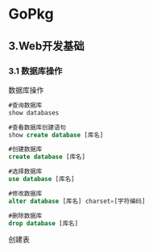 # GoPkg
## 3.Web开发基础
### 3.1 数据库操作
数据库操作
```sql
#查询数据库
show databases 

#查看数据库创建语句
show create database [库名]

#创建数据库
create database [库名]

#选择数据库
use database [库名]

#修改数据库
alter database [库名] charset=[字符编码]

#删除数据库
drop database [库名]
```

创建表
